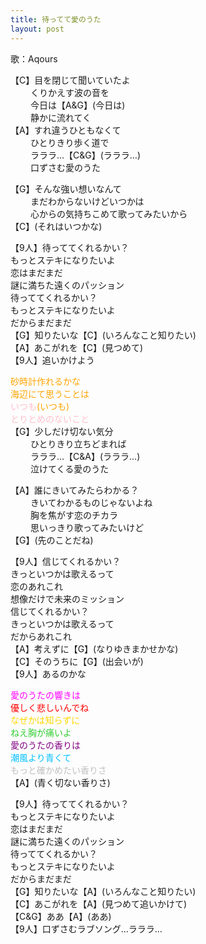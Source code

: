 ```yaml
---
title: 待ってて愛のうた
layout: post
---
```

歌：Aqours

<p>【C】目を閉じて聞いていたよ<br />
　　  くりかえす波の音を<br />
　　  今日は【A&G】(今日は)<br />
　　  静かに流れてく<br />
【A】すれ違うひともなくて<br />
　　  ひとりきり歩く道で<br />
　　  ラララ…【C&G】(ラララ…)<br />
　　  口ずさむ愛のうた</p>

<p>【G】そんな強い想いなんて<br />
　　  まだわからないけどいつかは<br />
　　  心からの気持ちこめて歌ってみたいから<br />
【C】(それはいつかな)</p>

<p>【9人】待っててくれるかい？<br />
もっとステキになりたいよ<br />
恋はまだまだ<br />
謎に満ちた遠くのパッション<br />
待っててくれるかい？<br />
もっとステキになりたいよ<br />
だからまだまだ<br />
【G】知りたいな【C】(いろんなこと知りたい)<br />
【A】あこがれを【C】(見つめて)<br />
【9人】追いかけよう</p>

<p><font color="orange">砂時計作れるかな<br />
海辺にて思うことは</font><br />
<font color="pink">いつも</font><font color="orange">(いつも)</font><br />
<font color="pink">とりとめのないこと</font><br />
【G】少しだけ切ない気分<br />
　　  ひとりきり立ちどまれば<br />
　　  ラララ…【C&A】(ラララ…)<br />
　　  泣けてくる愛のうた</p>

<p>【A】誰にきいてみたらわかる？<br />
　　  きいてわかるものじゃないよね<br />
　　  胸を焦がす恋のチカラ<br />
　　  思いっきり歌ってみたいけど<br />
【G】(先のことだね)</p>

<p>【9人】信じてくれるかい？<br />
きっといつかは歌えるって<br />
恋のあれこれ<br />
想像だけで未来のミッション<br />
信じてくれるかい？<br />
きっといつかは歌えるって<br />
だからあれこれ<br />
【A】考えずに【G】(なりゆきまかせかな)<br />
【C】そのうちに【G】(出会いが)<br />
【9人】あるのかな</p>

<p><font color="magenta">愛のうたの響きは</font><br />
<font color="red">優しく悲しいんでね</font><br />
<font color="gold">なぜかは知らずに</font><br />
<font color="limegreen">ねえ胸が痛いよ</font><br />
<font color="purple">愛のうたの香りは</font><br />
<font color="deepskyblue">潮風より青くて</font><br />
<font color="silver">もっと確かめたい香りさ</font><br />
【A】(青く切ない香りさ)</p>

<p>【9人】待っててくれるかい？<br />
もっとステキになりたいよ<br />
恋はまだまだ<br />
謎に満ちた遠くのパッション<br />
待っててくれるかい？<br />
もっとステキになりたいよ<br />
だからまだまだ<br />
【G】知りたいな【A】(いろんなこと知りたい)<br />
【C】あこがれを【A】(見つめて追いかけて)<br />
【C&G】ああ【A】(ああ)<br />
【9人】口ずさむラブソング…ラララ…</p>